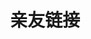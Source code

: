 ---
friends: true
draft: true
title: 亲友链接
description: 友情链接描述文本
permalink: /friends/
list:
  -
    name: YOAKE
    link: https://www.yoake.cc/
    avatar: https://oss.yoake.cc/yoyopics/avatar-round.webp
    desc: 𝑩𝒊𝒓𝒅𝒔 𝒂𝒓𝒆 𝒃𝒐𝒓𝒏 𝒘𝒊𝒕𝒉 𝒏𝒐 𝒔𝒉𝒂𝒌𝒍𝒆𝒔.
  -
    name: pengzhanbo
    link: https://github.com/pengzhanbo
    avatar: https://github.com/pengzhanbo.png
    desc: 即使慢，驰而不息，纵会落后，纵会失败，但必须能够到达他所向的目标。
---
